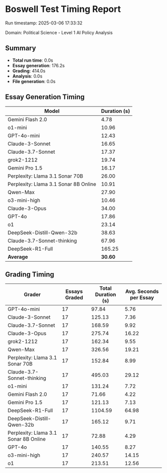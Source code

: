 # Boswell Test Timing Report

Run timestamp: 2025-03-06 17:33:32

Domain: Political Science - Level 1 AI Policy Analysis

## Summary

- **Total run time**: 0.0s
- **Essay generation**: 176.2s
- **Grading**: 414.0s
- **Analysis**: 0.0s
- **File generation**: 0.0s

## Essay Generation Timing

| Model | Duration (s) |
|-------|-------------|
| Gemini Flash 2.0 | 4.78 |
| o1-mini | 10.96 |
| GPT-4o-mini | 12.43 |
| Claude-3-Sonnet | 16.65 |
| Claude-3.7-Sonnet | 17.37 |
| grok2-1212 | 19.74 |
| Gemini Pro 1.5 | 16.17 |
| Perplexity: Llama 3.1 Sonar 70B | 26.00 |
| Perplexity: Llama 3.1 Sonar 8B Online | 10.91 |
| Qwen-Max | 27.90 |
| o3-mini-high | 10.46 |
| Claude-3-Opus | 34.00 |
| GPT-4o | 17.86 |
| o1 | 23.14 |
| DeepSeek-Distill-Qwen-32b | 38.63 |
| Claude-3.7-Sonnet-thinking | 67.96 |
| DeepSeek-R1-Full | 165.25 |
| **Average** | **30.60** |

## Grading Timing

| Grader | Essays Graded | Total Duration (s) | Avg. Seconds per Essay |
|--------|---------------|-------------------|------------------------|
| GPT-4o-mini | 17 | 97.84 | 5.76 |
| Claude-3-Sonnet | 17 | 125.13 | 7.36 |
| Claude-3.7-Sonnet | 17 | 168.59 | 9.92 |
| Claude-3-Opus | 17 | 275.74 | 16.22 |
| grok2-1212 | 17 | 162.34 | 9.55 |
| Qwen-Max | 17 | 326.56 | 19.21 |
| Perplexity: Llama 3.1 Sonar 70B | 17 | 152.84 | 8.99 |
| Claude-3.7-Sonnet-thinking | 17 | 495.03 | 29.12 |
| o1-mini | 17 | 131.24 | 7.72 |
| Gemini Flash 2.0 | 17 | 71.66 | 4.22 |
| Gemini Pro 1.5 | 17 | 121.13 | 7.13 |
| DeepSeek-R1-Full | 17 | 1104.59 | 64.98 |
| DeepSeek-Distill-Qwen-32b | 17 | 165.12 | 9.71 |
| Perplexity: Llama 3.1 Sonar 8B Online | 17 | 72.88 | 4.29 |
| GPT-4o | 17 | 140.55 | 8.27 |
| o3-mini-high | 17 | 240.57 | 14.15 |
| o1 | 17 | 213.51 | 12.56 |
